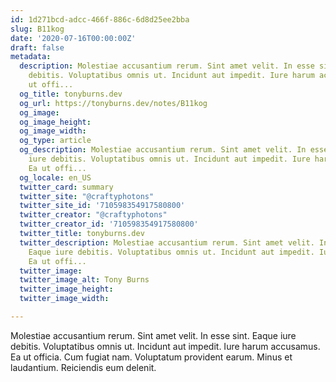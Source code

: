 ```yaml
---
id: 1d271bcd-adcc-466f-886c-6d8d25ee2bba
slug: B11kog
date: '2020-07-16T00:00:00Z'
draft: false
metadata:
  description: Molestiae accusantium rerum. Sint amet velit. In esse sint. Eaque iure
    debitis. Voluptatibus omnis ut. Incidunt aut impedit. Iure harum accusamus. Ea
    ut offi...
  og_title: tonyburns.dev
  og_url: https://tonyburns.dev/notes/B11kog
  og_image: 
  og_image_height: 
  og_image_width: 
  og_type: article
  og_description: Molestiae accusantium rerum. Sint amet velit. In esse sint. Eaque
    iure debitis. Voluptatibus omnis ut. Incidunt aut impedit. Iure harum accusamus.
    Ea ut offi...
  og_locale: en_US
  twitter_card: summary
  twitter_site: "@craftyphotons"
  twitter_site_id: '710598354917580800'
  twitter_creator: "@craftyphotons"
  twitter_creator_id: '710598354917580800'
  twitter_title: tonyburns.dev
  twitter_description: Molestiae accusantium rerum. Sint amet velit. In esse sint.
    Eaque iure debitis. Voluptatibus omnis ut. Incidunt aut impedit. Iure harum accusamus.
    Ea ut offi...
  twitter_image: 
  twitter_image_alt: Tony Burns
  twitter_image_height: 
  twitter_image_width: 

---
```


Molestiae accusantium rerum. Sint amet velit. In esse sint. Eaque iure debitis. Voluptatibus omnis ut. Incidunt aut impedit. Iure harum accusamus. Ea ut officia. Cum fugiat nam. Voluptatum provident earum. Minus et laudantium. Reiciendis eum delenit.
